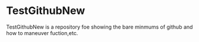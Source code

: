 # TestGithubNew
TestGithubNew is a repository foe showing the bare minmums of github and how to maneuver fuction,etc.
